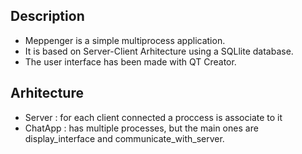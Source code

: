 ## Description
- Meppenger is a simple multiprocess application.
- It is based on Server-Client Arhitecture using a SQLlite database.
- The user interface has been made with QT Creator.

## Arhitecture
- Server : for each client connected a proccess is associate to it
- ChatApp : has multiple processes, but the main ones are display_interface and communicate_with_server.
